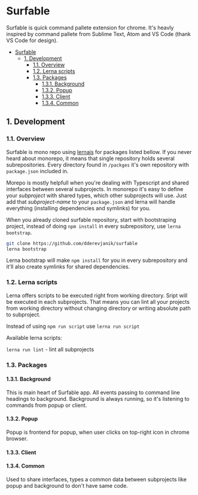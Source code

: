 # Surfable

Surfable is quick command pallete extension for chrome. It's heavly inspired
by command pallete from Sublime Text, Atom and VS Code (thank VS Code for design).

- [Surfable](#surfable)
    - [1. Development](#1-development)
        - [1.1. Overview](#1-1-overview)
        - [1.2. Lerna scripts](#1-2-lerna-scripts)
        - [1.3. Packages](#1-3-packages)
            - [1.3.1. Background](#1-3-1-background)
            - [1.3.2. Popup](#1-3-2-popup)
            - [1.3.3. Client](#1-3-3-client)
            - [1.3.4. Common](#1-3-4-common)

## 1. Development

### 1.1. Overview

Surfable is mono repo using [lernajs](https://github.com/lerna/lerna) for packages
listed bellow. If you never heard about monorepo, it means that single repository
holds several subrepositories. Every directory found in `/packges` it's own repository
with `package.json` included in.

Morepo is mostly helpfull when you're dealing with Typescript and shared interfaces
between several subprojects. In monorepo it's easy to define your *subproject* with
shared types, which other subprojects will use. Just add that *subproject-name* to
your `package.json` and lerna will handle everything (installing dependencies and
symlinks) for you.

When you already cloned surfable repository, start with bootstraping project, instead
of doing `npm install` in every subrepository, use `lerna bootstrap`.

```bash
git clone https://github.com/dderevjanik/surfable
lerna bootstrap
```

Lerna bootstrap will make `npm install` for you in every subrepository and it'll
also create symlinks for shared dependencies.

### 1.2. Lerna scripts

Lerna offers scripts to be executed right from working directory. Sript will be
executed in each subprojects. That means you can lint all your projects from working
directory without changing directory or writing absolute path to subproject.

Instead of using `npm run script` use `lerna run script`

Available lerna scripts:

`lerna run lint` - lint all subprojects

### 1.3. Packages

#### 1.3.1. Background

This is main heart of Surfable app. All events passing to command line headings
to background. Background is always running, so it's listening to commands from
popup or client.

#### 1.3.2. Popup

Popup is frontend for popup, when user clicks on top-right icon in chrome browser.

#### 1.3.3. Client

#### 1.3.4. Common

Used to share interfaces, types a common data between subprojects like popup and
background to don't have same code.
